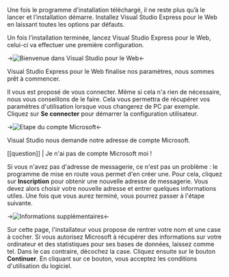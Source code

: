 Une fois le programme d'installation téléchargé, il ne reste plus qu’à le lancer et l’installation démarre. Installez Visual Studio Express pour le Web en laissant toutes les options par défauts.

Un fois l'installation terminée, lancez Visual Studio Express pour le Web, celui-ci va effectuer une première configuration.

->![Bienvenue dans Visual Studio pour le Web](/media/galleries/304/74ac43f8-e8e2-4d27-9573-6994c27d7f96.png.960x960_q85.jpg)<-

Visual Studio Express pour le Web finalise nos paramètres, nous sommes prêt à commencer.

Il vous est proposé de vous connecter. Même si cela n'a rien de nécessaire, nous vous conseillons de le faire. Cela vous permettra de récupérer vos paramètres d'utilisation lorsque vous changerez de PC par exemple.
Cliquez sur **Se connecter** pour démarrer la configuration utilisateur.

->![Etape du compte Microsoft](/media/galleries/304/63951e80-f0a4-4a59-ac84-fd06b0596243.png.960x960_q85.jpg)<-

Visual Studio nous demande notre adresse de compte Microsoft.

[[question]]
| Je n'ai pas de compte Microsoft moi !

Si vous n'avez pas d'adresse de messagerie, ce n'est pas un problème : le programme de mise en route vous permet d'en créer une.
Pour cela, cliquez sur **Inscription** pour obtenir une nouvelle adresse de messagerie. Vous devez alors choisir votre nouvelle adresse et entrer quelques informations utiles. Une fois que vous aurez terminé, vous pourrez passer à l'étape suivante.

->![Informations supplémentaires](/media/galleries/304/4996f8f0-7615-44b7-a59f-be91132b3028.png.960x960_q85.jpg)<-

Sur cette page, l'installateur vous propose de rentrer votre nom et une case à cocher. Si vous autorisez Microsoft à récupérer des informations sur votre ordinateur et des statistiques pour ses bases de données, laissez comme tel. Dans le cas contraire, décochez la case. Cliquez ensuite sur le bouton **Continuer**. En cliquant sur ce bouton, vous acceptez les conditions d'utilisation du logiciel.

